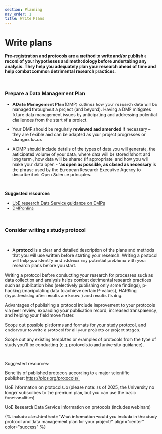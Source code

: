 ```yaml
---
section: Planning
nav_order: 1
title: Write Plans
---
```


# Write plans 

 

**Pre-registration and protocols are a method to write and/or publish a record of your hypotheses and methodology before undertaking any analysis. They help you adequately plan your research ahead of time and help combat common detrimental research practices.** 

  

### Prepare a Data Management Plan 

- **A Data Management Plan** (DMP) outlines how your research data will be managed throughout a project (and beyond). Having a DMP mitigates future data management issues by anticipating and addressing potential challenges from the start of a project. 

- Your DMP should be regularly **reviewed and amended** if necessary – they are flexible and can be adapted as your project progresses or changes focus 

- A DMP should include details of the types of data you will generate, the anticipated volume of your data, where data will be stored (short and long term), how data will be shared (if appropriate) and how you will make your data open - **‘as open as possible, as closed as necessary** is the phrase used by the European Research Executive Agency to describe their Open Science principles. 

  

**Suggested resources:**

- [UoE research Data Service guidance on DMPs](https://library.ed.ac.uk/research-support/research-data-service/before/writing-a-data-management-plan)
- [DMPonline](https://dmponline.ed.ac.uk/?perform_check=false)

   

### Consider writing a study protocol 

  

- A **protocol** is a clear and detailed description of the plans and methods that you will use written before starting your research. Writing a protocol will help you identify and address any potential problems with your research plans before you start. 

Writing a protocol before conducting your research for processes such as data collection and analysis helps combat detrimental research practices such as publication bias (selectively publishing only some findings), p-hacking (manipulating data to achieve certain P-values), HARKing (hypothesising after results are known) and results fishing.  

Advantages of publishing a protocol include improvement to your protocols via peer review, expanding your publication record, increased transparency, and helping your field move faster.  

Scope out possible platforms and formats for your study protocol, and endeavour to write a protocol for all your projects or project stages. 

Scope out any existing templates or examples of protocols from the type of study you'll be conducting (e.g. protocols.io and university guidance). 

  

Suggested resources:  

Benefits of published protocols according to a major scientific publisher: https://plos.org/protocols/   

UoE information on protocols.io (please note: as of 2025, the University no longer subscribes to the premium plan, but you can use the basic functionalities) 

UoE Research Data Service information on protocols (includes webinars)   

{% include alert.html text="What information would you include in the study protocol and data management plan for your project?" align="center" color="success" %}  

 

 
